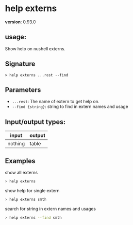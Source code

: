 # help externs

**version**: 0.93.0

## **usage**:

Show help on nushell externs.

## Signature

`> help externs ...rest --find`

## Parameters

- `...rest`: The name of extern to get help on.
- `--find {string}`: string to find in extern names and usage

## Input/output types:

| input   | output |
| ------- | ------ |
| nothing | table  |

## Examples

show all externs

```bash
> help externs
```

show help for single extern

```bash
> help externs smth
```

search for string in extern names and usages

```bash
> help externs --find smth
```
